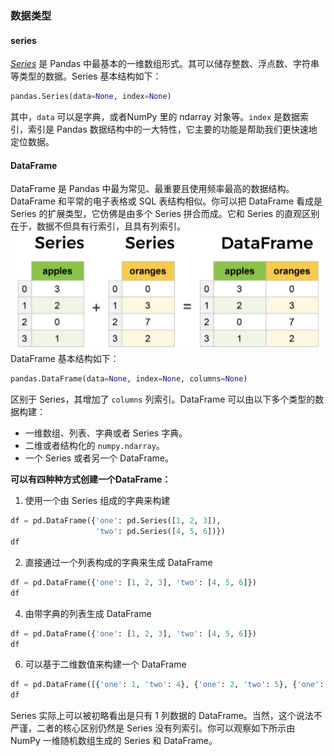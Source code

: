 ### 数据类型
#### series

[_Series_](https://pandas.pydata.org/pandas-docs/stable/reference/api/pandas.Series.html) 是 Pandas 中最基本的一维数组形式。其可以储存整数、浮点数、字符串等类型的数据。Series 基本结构如下：

```python
pandas.Series(data=None, index=None)
```

其中，`data` 可以是字典，或者NumPy 里的 ndarray 对象等。`index` 是数据索引，索引是 Pandas 数据结构中的一大特性，它主要的功能是帮助我们更快速地定位数据。

#### DataFrame

DataFrame 是 Pandas 中最为常见、最重要且使用频率最高的数据结构。DataFrame 和平常的电子表格或 SQL 表结构相似。你可以把 DataFrame 看成是 Series 的扩展类型，它仿佛是由多个 Series 拼合而成。它和 Series 的直观区别在于，数据不但具有行索引，且具有列索引。
![DataFrame示意图](/imgs/2024-05-07/fciX7Tk6GqSC2mY5.png)
DataFrame 基本结构如下：

```python
pandas.DataFrame(data=None, index=None, columns=None)
```

区别于 Series，其增加了 `columns` 列索引。DataFrame 可以由以下多个类型的数据构建：

-   一维数组、列表、字典或者 Series 字典。
-   二维或者结构化的 `numpy.ndarray`。
-   一个 Series 或者另一个 DataFrame。

**可以有四种种方式创建一个DataFrame：**

 1. 使用一个由 Series 组成的字典来构建
```python
df = pd.DataFrame({'one': pd.Series([1, 2, 3]),
                   'two': pd.Series([4, 5, 6])})
df
```
 2. 直接通过一个列表构成的字典来生成 DataFrame
~~~python
df = pd.DataFrame({'one': [1, 2, 3], 'two': [4, 5, 6]})
df
~~~
 4. 由带字典的列表生成 DataFrame
~~~python
df = pd.DataFrame({'one': [1, 2, 3], 'two': [4, 5, 6]}) 
df
~~~
 6. 可以基于二维数值来构建一个 DataFrame
~~~python
df = pd.DataFrame([{'one': 1, 'two': 4}, {'one': 2, 'two': 5}, {'one': 3, 'two': 6}]) 
df
~~~

Series 实际上可以被初略看出是只有 1 列数据的 DataFrame。当然，这个说法不严谨，二者的核心区别仍然是 Series 没有列索引。你可以观察如下所示由 NumPy 一维随机数组生成的 Series 和 DataFrame。

<!--stackedit_data:
eyJoaXN0b3J5IjpbLTEzOTA5MDMxMDgsNDk3ODE4ODEwXX0=
-->